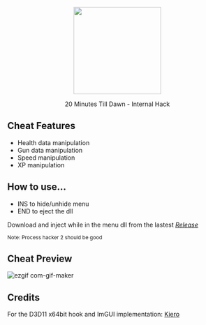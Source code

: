 <p align="center">
  <img src="https://user-images.githubusercontent.com/87567996/179534245-c0f3a445-8310-43b2-8cd9-d4d65cee8c63.jpg" width="200">
</p>

<p align="center">20 Minutes Till Dawn - Internal Hack</p>

## Cheat Features

- Health data manipulation
- Gun data manipulation
- Speed manipulation
- XP manipulation

## How to use...

- INS to hide/unhide menu
- END to eject the dll

Download and inject while in the menu dll from the lastest [_Release_](https://github.com/marcoigorr/20MTD-igorr/releases/tag/1.1.0)

<p align="left"><sub>Note: Process hacker 2 should be good</sub></p>

## Cheat Preview

![ezgif com-gif-maker](https://user-images.githubusercontent.com/87567996/180602278-21e92275-4aab-49d9-9c05-0e6b752f634b.gif)

## Credits

For the D3D11 x64bit hook and ImGUI implementation: [Kiero](https://github.com/rdbo/ImGui-DirectX-11-Kiero-Hook)
